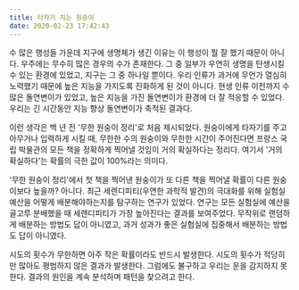 ```yaml
---
title: 타자기 치는 원숭이
date: 2020-02-23 17:42:43
---
```

수 많은 행성들 가운데 지구에 생명체가 생긴 이유는 이 행성이 뭘 잘 했기 때문이 아니다. 우주에는 무수히 많은 경우의 수가 존재한다. 그 중 일부가 우연히 생명을 탄생시킬 수 있는 환경에 있었고, 지구는 그 중 하나일 뿐이다. 우리 인류가 과거에 무언가 열심히 노력했기 때문에 높은 지능을 가지도록 진화하게 된 것이 아니다. 현생 인류 이전까지 수 많은 돌연변이가 있었고, 높은 지능을 가진 돌연변이가 환경에 더 잘 적응할 수 있었다. 우리는 긴 시간동안 지능 향상 돌연변이가 축적된 결과다.

이런 생각은 백 년 전 '무한 원숭이 정리'로 처음 제시되었다. 원숭이에게 타자기를 주고 아무거나 입력하게 시킬 때, 무한한 수의 원숭이와 무한한 시간이 주어진다면 프랑스 국립 박물관의 모든 책을 정확하게 찍어낼 것임이 거의 확실하다는 정리다. 여기서 '거의 확실하다'는 확률의 극한 값이 100%라는 의미다.

'무한 원숭이 정리'에서 첫 책을 찍어낸 원숭이가 또 다른 책을 찍어낼 확률이 다른 원숭이보다 높을까? 아니다. 최근 세렌디피티(우연한 과학적 발견)의 극대화를 위해 실험실 예산을 어떻게 배분해야하는지를 탐구하는 연구가 있었다. 연구는 모든 실험실에 예산을 골고루 분배했을 때 세렌디피티가 가장 높아진다는 결과를 보여주었다. 무작위로 랜덤하게 배분하는 방법도 답이 아니였고, 과거 성과가 좋은 실험실에 집중해서 배분하는 방법도 답이 아니였다.

시도의 횟수가 무한하면 아주 작은 확률이라도 반드시 발생한다. 시도의 횟수가 적당히만 많아도 평범하지 않은 결과가 발생한다. 그럼에도 불구하고 우리는 운을 감지하지 못한다. 결과의 원인을 계속 분석하며 패턴을 찾으려고 한다.